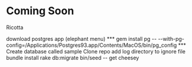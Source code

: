# Coming Soon

Ricotta

download postgres app (elephant menu)
	*** gem install pg -- --with-pg-config=/Applications/Postgres93.app/Contents/MacOS/bin/pg_config ***
Create database called sample
Clone repo
add log directory to ignore file
bundle install
rake db:migrate
bin/seed -- get cheesey
